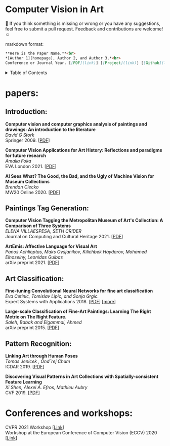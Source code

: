 # Computer Vision in Art

:rotating_light: If you think something is missing or wrong or you have any suggestions, feel free to submit a pull request. Feedback and contributions are welcome! :relaxed:


markdown format:
``` markdown
**Here is the Paper Name.**<br>
*[Author 1](homepage), Author 2, and Author 3.*<br>
Conference or Journal Year. [[PDF](link)] [[Project](link)] [[Github](link)] [[Video](link)] [[Data](link)]
```

<details><summary>Table of Contents</summary><p>

- [Papers](#papers)
    - [Introduction](#introduction)
    - [Tag Generation of Paintings](#paintings-tag-generation)
    - [Art Classification](#art-classification)
    - [Pattern Recognition](#pattern-recognition)
- [Conferences and Workshops](#conferences-and-workshops)
</p></details><p></p>



# papers:

## Introduction:

**Computer vision and computer graphics analysis of paintings and drawings: An introduction to the literature**<br>
*David G Stork*<br>
Springer 2009. [[PDF](https://citeseerx.ist.psu.edu/viewdoc/download?doi=10.1.1.565.5229&rep=rep1&type=pdf)]

**Computer Vision Applications for Art History: Reflections and paradigms for future research**<br>
*Amalia Foka*<br>
EVA London 2021. [[PDF](https://www.scienceopen.com/document_file/1afdb236-5558-4dd5-83af-91227961edb8/ScienceOpen/073_Foka_EVA21.pdf)]


**AI Sees What? The Good, the Bad, and the Ugly of Machine Vision for Museum Collections**<br>
*Brendan Ciecko*<br>
MW20 Online 2020. [[PDF](https://www.researchgate.net/profile/Brendan-Ciecko/publication/339603082_AI_Sees_What_The_Good_the_Bad_and_the_Ugly_of_Machine_Vision_for_Museum_Collections/links/5e5be453299bf1bdb84aade3/AI-Sees-What-The-Good-the-Bad-and-the-Ugly-of-Machine-Vision-for-Museum-Collections.pdf)]


## Paintings Tag Generation:

**Computer Vision Tagging the Metropolitan Museum of Art's Collection: A Comparison of Three Systems**<br>
*ELENA VILLAESPESA, SETH CRIDER*<br>
Journal on Computing and Cultural Heritage 2021. [[PDF](https://dl.acm.org/doi/pdf/10.1145/3446621)]


**ArtEmis: Affective Language for Visual Art**<br>
*Panos Achlioptas, Maks Ovsjanikov, Kilichbek Haydarov, Mohamed Elhoseiny, Leonidas Guibas*<br>
arXiv preprint 2021. [[PDF](https://arxiv.org/abs/2101.07396)]


## Art Classification:

**Fine-tuning Convolutional Neural Networks for fine art classification**<br>
*Eva Cetinic, Tomislav Lipic, and Sonja Grgic.*<br>
Expert Systems with Applications 2018. [[PDF](https://www.vcl.fer.hr/papers_pdf/Fine-tuning%20Convolutional%20Neural%20Networks%20for%20fine%20art%20classification.pdf)] [[more](https://towardsdatascience.com/a-survey-of-computer-vision-in-fine-art-classification-9c7e60ad3fc2)]

**Large-scale Classification of Fine-Art Paintings: Learning The Right Metric on The Right Feature.**<br>
*Saleh, Babak and Elgammal, Ahmed*<br>
arXiv preprint 2015. [[PDF](https://arxiv.org/abs/1505.00855)] 

## Pattern Recognition:


**Linking Art through Human Poses**<br>
*Tomas Jenicek , Ondˇrej Chum*<br>
ICDAR 2019. [[PDF](https://cmp.felk.cvut.cz/~chum/papers/Jenicek-ICDAR19.pdf)] 

**Discovering Visual Patterns in Art Collections with Spatially-consistent Feature Learning**<br>
*Xi Shen, Alexei A. Efros, Mathieu Aubry*<br>
CVF 2019. [[PDF](https://openaccess.thecvf.com/content_CVPR_2019/papers/Shen_Discovering_Visual_Patterns_in_Art_Collections_With_Spatially-Consistent_Feature_Learning_CVPR_2019_paper.pdf)] 


# Conferences and workshops:
CVPR 2021 Workshop [[Link](https://sites.google.com/view/ec3v-cvpr2021/program?authuser=0)] <br>
Workshop at the European Conference of Computer Vision (ECCV) 2020 [[Link](https://visarts.eu/)] <br>
